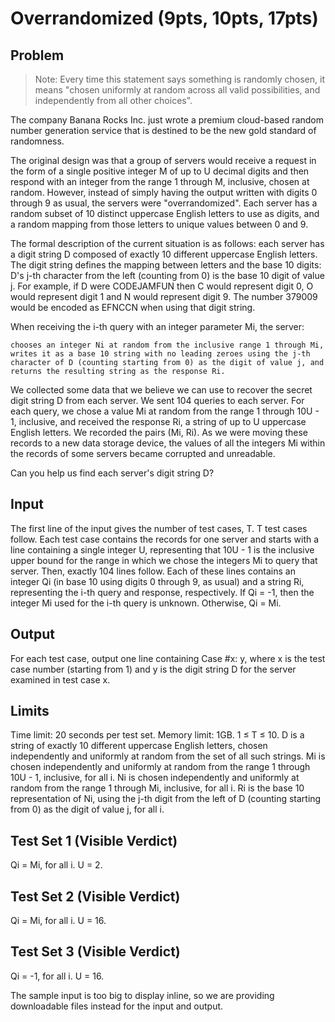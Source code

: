 # Overrandomized (9pts, 10pts, 17pts)

## Problem

> Note: Every time this statement says something is randomly chosen, it means
> "chosen uniformly at random across all valid possibilities, and independently
> from all other choices".

The company Banana Rocks Inc. just wrote a premium cloud-based random number
generation service that is destined to be the new gold standard of randomness.

The original design was that a group of servers would receive a request in the
form of a single positive integer M of up to U decimal digits and then respond
with an integer from the range 1 through M, inclusive, chosen at random.
However, instead of simply having the output written with digits 0 through 9 as
usual, the servers were "overrandomized". Each server has a random subset of 10
distinct uppercase English letters to use as digits, and a random mapping from
those letters to unique values between 0 and 9.

The formal description of the current situation is as follows: each server has
a digit string D composed of exactly 10 different uppercase English letters.
The digit string defines the mapping between letters and the base 10 digits:
D's j-th character from the left (counting from 0) is the base 10 digit of
value j. For example, if D were CODEJAMFUN then C would represent digit 0, O
would represent digit 1 and N would represent digit 9. The number 379009 would
be encoded as EFNCCN when using that digit string.

When receiving the i-th query with an integer parameter Mi, the server:

    chooses an integer Ni at random from the inclusive range 1 through Mi,
    writes it as a base 10 string with no leading zeroes using the j-th
    character of D (counting starting from 0) as the digit of value j, and
    returns the resulting string as the response Ri.

We collected some data that we believe we can use to recover the secret digit
string D from each server. We sent 104 queries to each server. For each query,
we chose a value Mi at random from the range 1 through 10U - 1, inclusive, and
received the response Ri, a string of up to U uppercase English letters. We
recorded the pairs (Mi, Ri). As we were moving these records to a new data
storage device, the values of all the integers Mi within the records of some
servers became corrupted and unreadable.

Can you help us find each server's digit string D?

## Input

The first line of the input gives the number of test cases, T. T test cases
follow. Each test case contains the records for one server and starts with a
line containing a single integer U, representing that 10U - 1 is the inclusive
upper bound for the range in which we chose the integers Mi to query that
server. Then, exactly 104 lines follow. Each of these lines contains an integer
Qi (in base 10 using digits 0 through 9, as usual) and a string Ri,
representing the i-th query and response, respectively. If Qi = -1, then the
integer Mi used for the i-th query is unknown. Otherwise, Qi = Mi.

## Output

For each test case, output one line containing Case #x: y, where x is the test
case number (starting from 1) and y is the digit string D for the server
examined in test case x.

## Limits

Time limit: 20 seconds per test set.
Memory limit: 1GB.
1 ≤ T ≤ 10.
D is a string of exactly 10 different uppercase English letters, chosen independently and uniformly at random from the set of all such strings.
Mi is chosen independently and uniformly at random from the range 1 through 10U - 1, inclusive, for all i.
Ni is chosen independently and uniformly at random from the range 1 through Mi, inclusive, for all i.
Ri is the base 10 representation of Ni, using the j-th digit from the left of D (counting starting from 0) as the digit of value j, for all i.

## Test Set 1 (Visible Verdict)

Qi = Mi, for all i.
U = 2.

## Test Set 2 (Visible Verdict)

Qi = Mi, for all i.
U = 16.

## Test Set 3 (Visible Verdict)

Qi = -1, for all i.
U = 16.

The sample input is too big to display inline, so we are providing downloadable files instead for the input and output.
